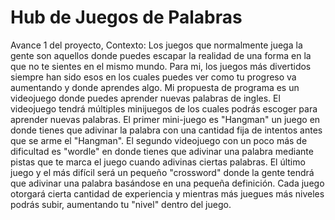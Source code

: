 # Hub de Juegos de Palabras
Avance 1 del proyecto,
Contexto: Los juegos que normalmente juega la gente son aquellos donde puedes escapar la realidad de una forma en la que no te sientes en el mismo mundo. Para mi, los juegos más divertidos siempre han sido esos en los cuales puedes ver como tu progreso va aumentando y donde aprendes algo. Mi propuesta de programa es un videojuego donde puedes aprender nuevas palabras de ingles. El videojuego tendrá múltiples minijuegos de los cuales podrás escoger para aprender nuevas palabras. El primer mini-juego es "Hangman" un juego en donde tienes que adivinar la palabra con una cantidad fija de intentos antes que se arme el "Hangman". El segundo videojuego con un poco más de dificultad es "wordle" en donde tienes que adivinar una palabra mediante pistas que te marca el juego cuando adivinas ciertas palabras. El último juego y el más difícil será un pequeño "crossword" donde la gente tendrá que adivinar una palabra basándose en una pequeña definición. Cada juego otorgará cierta cantidad de experiencia y mientras más juegues más niveles podrás subir, aumentando tu "nivel" dentro del juego. 
